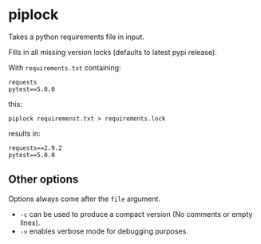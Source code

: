 # piplock

Takes a python requirements file in input.

Fills in all missing version locks (defaults to latest pypi release).

With `requirements.txt` containing:
```
requests
pytest==5.0.0
```
this:
```
piplock requiremenst.txt > requirements.lock
```
results in:
```
requests==2.9.2
pytest==5.0.0
```

## Other options

Options always come after the `file` argument.

* `-c` can be used to produce a compact version (No comments or empty lines).
* `-v` enables verbose mode for debugging purposes.